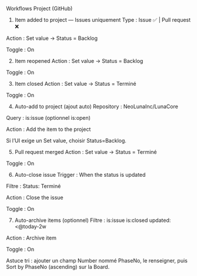 
Workflows Project (GitHub)
1) Item added to project — Issues uniquement
Type : Issue ✅ | Pull request ❌

Action : Set value → Status = Backlog

Toggle : On

2) Item reopened
Action : Set value → Status = Backlog

Toggle : On

3) Item closed
Action : Set value → Status = Terminé

Toggle : On

4) Auto-add to project (ajout auto)
Repository : NeoLunaInc/LunaCore

Query : is:issue (optionnel is:open)

Action : Add the item to the project

Si l’UI exige un Set value, choisir Status=Backlog.

5) Pull request merged
Action : Set value → Status = Terminé

Toggle : On

6) Auto-close issue
Trigger : When the status is updated

Filtre : Status: Terminé

Action : Close the issue

Toggle : On

7) Auto-archive items (optionnel)
Filtre : is:issue is:closed updated:<@today-2w

Action : Archive item

Toggle : On

Astuce tri : ajouter un champ Number nommé PhaseNo, le renseigner, puis Sort by PhaseNo (ascending) sur la Board.

